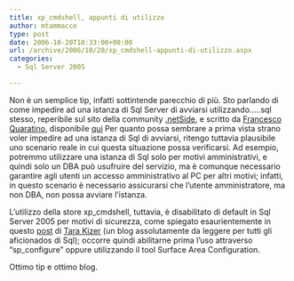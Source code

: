 ```yaml
---
title: xp_cmdshell, appunti di utilizzo
author: mtammacco
type: post
date: 2006-10-20T10:33:00+00:00
url: /archive/2006/10/20/xp_cmdshell-appunti-di-utilizzo.aspx
categories:
  - Sql Server 2005

---
```

Non è un semplice tip, infatti sottintende parecchio di più. Sto parlando di come impedire ad una istanza di Sql Server di avviarsi utilizzando&#8230;..sql stesso, reperibile sul sito della community <a title="" href="http://www.dotnetside.org/" target="" name="" rel="noopener">.netSide</a>, e scritto da <a title="" href="http://www.xplayn.org/cs/blogs/francesco" target="" name="" rel="noopener">Francesco Quaratino</a>, disponibile [qui][1] Per quanto possa sembrare a prima vista strano voler impedire ad una istanza di Sql di avviarsi, ritengo tuttavia plausibile uno scenario reale in cui questa situazione possa verificarsi. Ad esempio, potremmo utilizzare una istanza di Sql solo per motivi amministrativi, e quindi solo un DBA può usufruire del servizio, ma è comunque necessario garantire agli utenti un accesso amministrativo al PC per altri motivi; infatti, in questo scenario è necessario assicurarsi che l&#8217;utente amministratore, ma non DBA, non possa avviare l&#8217;istanza. 

L&#8217;utilizzo della store xp_cmdshell, tuttavia, è disabilitato di default in Sql Server 2005 per motivi di sicurezza, come spiegato esaurientemente in questo <a title="" href="http://weblogs.sqlteam.com/tarad/archive/2006/09/14/12103.aspx" target="" name="" rel="noopener">post</a> di <a title="" href="http://weblogs.sqlteam.com/tarad/Default.aspx" target="" name="" rel="noopener">Tara Kizer</a> (un blog assolutamente da leggere per tutti gli aficionados di Sql); occorre quindi abilitarne prima l&#8217;uso attraverso &#8220;sp_configure&#8221; oppure utilizzando il tool Surface Area Configuration.

Ottimo tip e ottimo blog.

 [1]: http://www.dotnetside.org/blogs/tips/archive/2006/10/12/Impedire-avvio-istanza-SQL-Server.aspx